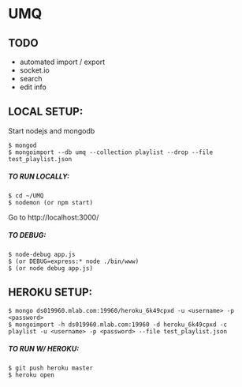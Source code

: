 # UMQ

## TODO
* automated import / export
* socket.io
* search
* edit info


## LOCAL SETUP:

Start nodejs and mongodb
```
$ mongod
$ mongoimport --db umq --collection playlist --drop --file test_playlist.json
```

##### TO RUN LOCALLY:
```
$ cd ~/UMQ
$ nodemon (or npm start)
```
Go to http://localhost:3000/


##### TO DEBUG:
```
$ node-debug app.js
$ (or DEBUG=express:* node ./bin/www)
$ (or node debug app.js)
```


## HEROKU SETUP:

```
$ mongo ds019960.mlab.com:19960/heroku_6k49cpxd -u <username> -p <password>
$ mongoimport -h ds019960.mlab.com:19960 -d heroku_6k49cpxd -c playlist -u <username> -p <password> --file test_playlist.json
```

##### TO RUN W/ HEROKU:
```
$ git push heroku master
$ heroku open
```
